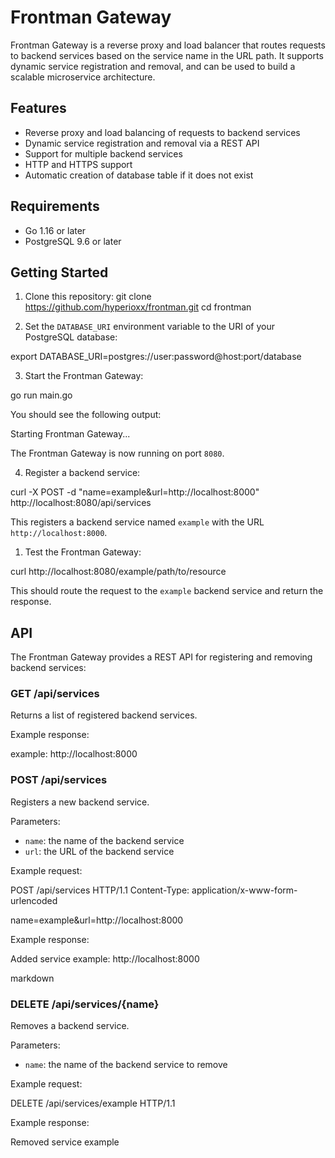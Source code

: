 # Frontman Gateway

Frontman Gateway is a reverse proxy and load balancer that routes requests to backend services based on the service name in the URL path. It supports dynamic service registration and removal, and can be used to build a scalable microservice architecture.

## Features

- Reverse proxy and load balancing of requests to backend services
- Dynamic service registration and removal via a REST API
- Support for multiple backend services
- HTTP and HTTPS support
- Automatic creation of database table if it does not exist

## Requirements

- Go 1.16 or later
- PostgreSQL 9.6 or later

## Getting Started

1. Clone this repository:
git clone https://github.com/hyperioxx/frontman.git
cd frontman

2. Set the `DATABASE_URI` environment variable to the URI of your PostgreSQL database:

export DATABASE_URI=postgres://user:password@host:port/database

3. Start the Frontman Gateway:

go run main.go


You should see the following output:

Starting Frontman Gateway...

The Frontman Gateway is now running on port `8080`.

4. Register a backend service:

curl -X POST -d "name=example&url=http://localhost:8000" http://localhost:8080/api/services


This registers a backend service named `example` with the URL `http://localhost:8000`.

1. Test the Frontman Gateway:

curl http://localhost:8080/example/path/to/resource



This should route the request to the `example` backend service and return the response.

## API

The Frontman Gateway provides a REST API for registering and removing backend services:

### GET /api/services

Returns a list of registered backend services.

Example response:

example: http://localhost:8000



### POST /api/services

Registers a new backend service.

Parameters:

- `name`: the name of the backend service
- `url`: the URL of the backend service

Example request:

POST /api/services HTTP/1.1
Content-Type: application/x-www-form-urlencoded

name=example&url=http://localhost:8000




Example response:

Added service example: http://localhost:8000

markdown


### DELETE /api/services/{name}

Removes a backend service.

Parameters:

- `name`: the name of the backend service to remove

Example request:

DELETE /api/services/example HTTP/1.1




Example response:

Removed service example